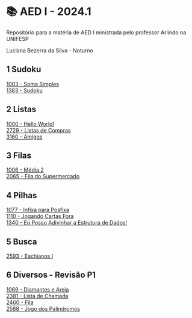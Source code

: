 # 📚 AED I - 2024.1

Repositório para a matéria de AED I ministrada pelo professor Arlindo na UNIFESP

Luciana Bezerra da Silva - Noturno

## 1 Sudoku<br>
<a href="https://github.com/Luciana013/AED_01_2024/blob/main/torneio_1003_Soma%20Simples">1003 - Soma Simples</a><br>
<a href="https://github.com/Luciana013/AED_01_2024/blob/main/sudoku_1383">1383 - Sudoku</a><br>

## 2 Listas <br>
  <a href="https://github.com/Luciana013/AED_01_2024/blob/main/torneio_1000_Hello%20World!">1000 - Hello World!</a><br>
  <a href="https://github.com/Luciana013/AED_01_2024/blob/main/torneio_2729_Lista%20de%20Compras">2729 - Listas de Compras</a><br>
  <a href="https://github.com/Luciana013/AED_01_2024/blob/main/torneio_3160_Amigos">3160 - Amigos</a> <br>

## 3 Filas <br>
  <a href="https://github.com/Luciana013/AED_01_2024/blob/main/torneio_%201006_M%C3%A9dia2">1006 - Média 2</a><br>
  <a href="https://github.com/Luciana013/AED_01_2024/blob/main/torneio_%202065_Fila%20do%20Supermercado">2065 - Fila do Supermercado</a><br>

## 4 Pilhas <br>
  <a href="https://github.com/Luciana013/AED_01_2024/blob/main/torneio_%201077_Infixa%20para%20Posfixa">1077 - Infixa para Posfixa</a><br>
  <a href="https://github.com/Luciana013/AED_01_2024/blob/main/torneio_%201110_Jogando%20Cartas%20Fora">1110 - Jogando Cartas Fora</a><br>
  <a href="https://github.com/Luciana013/AED_01_2024/blob/main/torneio_1340_Eu%20Posso%20Adivinhar%20a%20Estrutura%20de%20Dados!">1340 - Eu Posso Adivinhar a Estrutura de Dados!</a> <br>

## 5 Busca <br>
  <a href="https://github.com/Luciana013/AED_01_2024/blob/main/2593%20-%20Eachianos%20I">2593 - Eachianos I</a><br>

## 6 Diversos - Revisão P1
  <a href="https://github.com/Luciana013/AED_01_2024/blob/main/torneio_%201069_Diamantes%20e%20Areia">1069 - Diamantes e Areia</a><br>
  <a href="https://github.com/Luciana013/AED_01_2024/blob/main/torneio_2381_Lista%20de%20Chamada">2381 - Lista de Chamada</a><br>
  <a href="https:">2460 - Fila</a> <br>
  <a href="https://github.com/Luciana013/AED_01_2024/blob/main/torneio_2588_Jogo%20dos%20Pal%C3%ADndromos">2588 - Jogo dos Palíndromos</a> <br>

